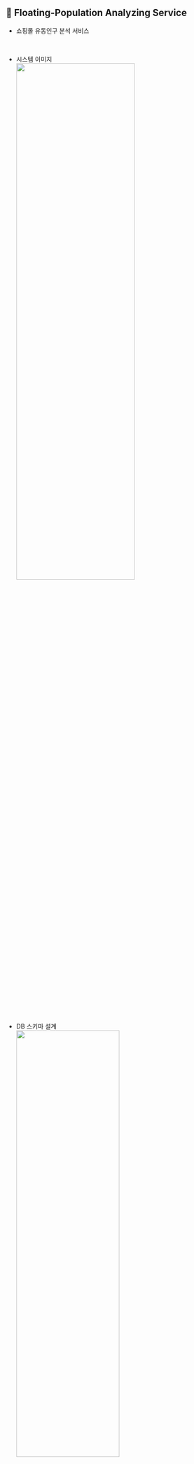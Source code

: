 ## :department_store: Floating-Population Analyzing Service
* 쇼핑몰 유동인구 분석 서비스

<br/>

* 시스템 이미지   
<img src="https://user-images.githubusercontent.com/61045469/114060991-e0f98300-98d0-11eb-80d7-cf34c32a439a.png" width="75%" height="55%"></img><br/>

<br/>

* DB 스키마 설계   
<img src="https://user-images.githubusercontent.com/61045469/116362209-c87be900-a83c-11eb-9d4e-5b98b5e404e4.png" width="70%" height="50%"></img><br/>

